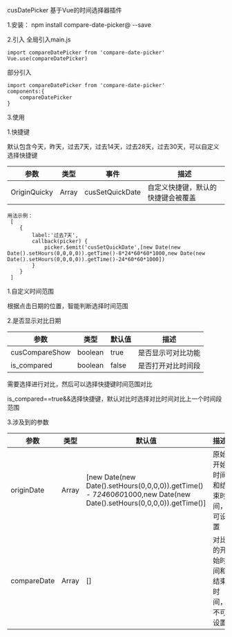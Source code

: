 cusDatePicker
基于Vue的时间选择器插件

1.安装：
npm install compare-date-picker@ --save

2.引入
全局引入main.js
```
import compareDatePicker from 'compare-date-picker'
Vue.use(compareDatePicker)
```

部分引入
```
import compareDatePicker from 'compare-date-picker'
components:{
    compareDatePicker
}
```

3.使用

<template>
  <cusDatePicker></cusDatePicker>
</template>
1.快捷键

默认包含今天，昨天，过去7天，过去14天，过去28天，过去30天，可以自定义选择快捷键

参数 | 类型 |事件 |描述
--|--|--|--|
 OriginQuicky|Array|cusSetQuickDate|自定义快捷键，默认的快捷键会被覆盖

```
用法示例：
 [
    {
        label:'过去7天',
        callback(picker) {
            picker.$emit('cusSetQuickDate',[new Date(new Date().setHours(0,0,0,0)).getTime()-8*24*60*60*1000,new Date(new Date().setHours(0,0,0,0)).getTime()-24*60*60*1000])
        }
    }
 ]
```

1.自定义时间范围

根据点击日期的位置，智能判断选择时间范围


2.是否显示对比日期

参数 | 类型 |默认值 |描述
 --|--|--|--|
 cusCompareShow|boolean| true| 是否显示可对比功能
 is_compared | boolean | false | 是否打开对比时间段

需要选择进行对比，然后可以选择快捷键时间范围对比

is_compared==true&&选择快捷键，默认对比时选择对比时间对比上一个时间段范围

3.涉及到的参数

参数 | 类型 |默认值 |描述
 --|--|--|--|
 originDate|Array| [new Date(new Date().setHours(0,0,0,0)).getTime() - 7*24*60*60*1000,new Date(new Date().setHours(0,0,0,0)).getTime()]| 原始开始时间和结束时间，可设置
 compareDate | Array | [] | 对比的开始时间和结束时间，不可设置